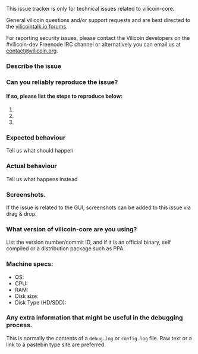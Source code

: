 <!--- Remove sections that do not apply -->

This issue tracker is only for technical issues related to vilicoin-core.

General vilicoin questions and/or support requests and are best directed to the [vilicointalk.io forums](https://vilicointalk.io/).

For reporting security issues, please contact the Vilicoin developers on the #vilicoin-dev Freenode IRC channel or alternatively you can email us at contact@vilicoin.org.

### Describe the issue

### Can you reliably reproduce the issue?
#### If so, please list the steps to reproduce below:
1.
2.
3.

### Expected behaviour
Tell us what should happen

### Actual behaviour
Tell us what happens instead

### Screenshots.
If the issue is related to the GUI, screenshots can be added to this issue via drag & drop.

### What version of vilicoin-core are you using?
List the version number/commit ID, and if it is an official binary, self compiled or a distribution package such as PPA.

### Machine specs:
- OS:
- CPU:
- RAM:
- Disk size:
- Disk Type (HD/SDD):

### Any extra information that might be useful in the debugging process.
This is normally the contents of a `debug.log` or `config.log` file. Raw text or a link to a pastebin type site are preferred.
